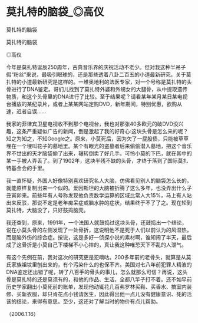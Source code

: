 # 莫扎特的脑袋_◎高仪

莫扎特的脑袋

莫扎特的脑袋

◎高仪

今年是莫扎特诞辰250周年，古典音乐界的庆祝活动不老少。但对我这种半吊子假“粉丝”来说，最吸引眼球的，还是那些透着八卦二百五的小道最新研究。关于莫扎特的小道最新研究是这样的。一堆奥地利的法医专家，对一个号称是莫扎特的头骨进行了DNA鉴定。哥们儿找到了莫扎特外婆和外甥女的大腿骨，从中提取遗传物质，和这个头骨里的DNA进行了比较。至于结果呢？请看某年某月某日某电视台播放的某纪录片，或者上某某网站定购DVD，新年期间，特别优惠，欲购从速，迟者自误……

我家的菲律宾卫星电视收不到那个电视台，我也对那张40多欧元的破DVD没兴趣，这条严重疑似广告的新闻，倒是激起了我的好奇心:这块头骨是怎么来的呢？知之为知之，不知Google之。原来，小莫死后，因为欠了一屁股债，只能被草草埋在一个埋叫花子的墓地里。某个有眼光的盗墓者后来偷偷潜入墓地，把这个音乐界不世出的天才脑袋偷了出来，辗转倒卖了好几手。可怜小莫的下巴，就在其中的某一手被人弄丢了。到了1902年，这块半残不缺的头骨，才终于落到了国际莫扎特基金会的手里。

我一直怀疑，外国人好像特别喜欢研究名人大脑，仿佛看见别人的脑袋怎么长的，就能原样复制出来一个似的。爱因斯坦的大脑被折腾了这么多年，也没弄出什么子丑寅卯来。前些年有人号称发现他负责数学运算的区域比常人大15%，马上有人站出来反驳，那说不定是老年痴呆症或脑水肿的症状，结果终于不了了之。现在轮到莫扎特，大脑没了，只好鼓捣脑壳。

我还查到，原来，1991年，一个法国人就鼓捣过这块头骨，还鼓捣出一个结论，说在小莫头骨的左侧发现了一处骨折，这说明他不是死于人们以前认为的风湿热，而是脑外伤的综合症。按说，这是多好一侦探小说的素材啊，谁知闹了半天，最后成了这骨折是小莫自己下楼梯不小心摔的，真让我这种唯恐天下不乱的人泄气。

有这个先例在前，我对这次的研究更是犯嘀咕。200多年前的老骨头，就算是从莫氏家族祖坟里刨出来的，有个污染什么的也保不齐。美国对七八年前犯罪人精液的DNA鉴定还出错了呢，转了八百手的骨头的事儿，怎么就那么可信？再说，这头骨是莫扎特的还是莫须有的，和他的作品、生活，全都八竿子打不着。还不如早前历史学家翻出小莫死前的账单，发现他动辄花几百弗罗林买鞋、买香水、搞室内装修、买新衣服，却只肯花点小钱请医生，因此得出他一点儿没有健康意识、死的活该的结论，来得有意思。至少，这还对了解当时的物价有点儿帮助。

（2006.1.16）